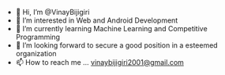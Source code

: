 - 👋 Hi, I’m @VinayBijigiri
- 👀 I’m interested in Web and Android Development
- 🌱 I’m currently learning Machine Learning and Competitive Programming
- 💞️ I’m looking forward to secure a good position in a esteemed organization
- 📫 How to reach me ... vinaybijigiri2001@gmail.com

<!---
VinayBijigiri/VinayBijigiri is a ✨ special ✨ repository because its `README.md` (this file) appears on your GitHub profile.
You can click the Preview link to take a look at your changes.
--->
